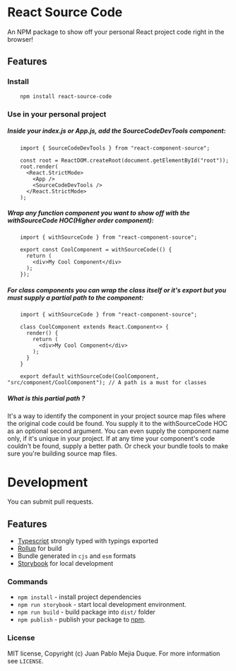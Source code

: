 # React Source Code
An NPM package to show off your personal React project code right in the browser!

## Features

### Install

        npm install react-source-code

### Use in your personal project

##### Inside your index.js or App.js, add the SourceCodeDevTools component:
        
        import { SourceCodeDevTools } from "react-component-source"; 

        const root = ReactDOM.createRoot(document.getElementById("root"));
        root.render(
          <React.StrictMode>
            <App />
            <SourceCodeDevTools />
          </React.StrictMode>
        );

##### Wrap any function component you want to show off with the withSourceCode HOC(Higher order component):

        import { withSourceCode } from "react-component-source";

        export const CoolComponent = withSourceCode(() {
          return (
            <div>My Cool Component</div>
          );
        });

##### For class components you can wrap the class itself or it's export but you must supply a partial path to the component:

        import { withSourceCode } from "react-component-source";

        class CoolComponent extends React.Component<> {
          render() {
            return (
              <div>My Cool Component</div>
            );
          }
        }

        export default withSourceCode(CoolComponent, "src/component/CoolComponent"); // A path is a must for classes

##### What is this partial path ?

It's a way to identify the component in your project source map files where the original code could be found. You supply it to the withSourceCode HOC as an optional second argument. You can even supply the component name only, if it's unique in your project. If at any time your component's code couldn't be found, supply a better path. Or check your bundle tools to make sure you're building source map files.

# Development
You can submit pull requests.

## Features
- [Typescript](https://typescript.com/) strongly typed with typings exported
- [Rollup](https://rollupjs.org/) for build
- Bundle generated in `cjs` and `esm` formats
- [Storybook](https://storybook.js.org/) for local development

### Commands
- `npm install` - install project dependencies
- `npm run storybook` - start local development environment.
- `npm run build` - build package into `dist/` folder
- `npm publish` - publish your package to [npm](npmjs.com).

### License
MIT license, Copyright (c) Juan Pablo Mejia Duque. For more information see `LICENSE`.

